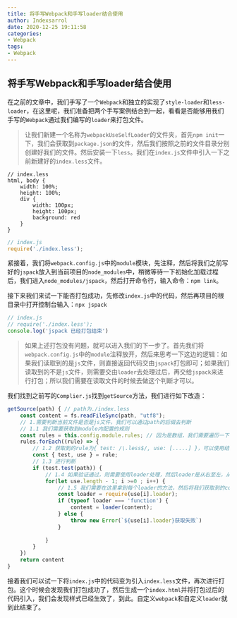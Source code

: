 ```yaml
---
title: 将手写Webpack和手写loader结合使用
author: Indexsarrol
date: 2020-12-25 19:11:58
categories: 
- Webpack
tags:
- Webpack
---
```

## 将手写Webpack和手写loader结合使用

​		在之前的文章中，我们手写了一个`Webpack`和独立的实现了`style-loader`和`less-loader`，在这里呢，我们准备把两个手写案例结合到一起，看看是否能够用我们手写的`Webpack`通过我们编写的`loader`来打包文件。

> ​		让我们新建一个名称为`webpackUseSelfLoader`的文件夹，首先`npm init`一下，我们会获取到`package.json`的文件，然后我们按照之前的文件目录分别创建好我们的文件。然后安装一下`less`。我们在`index.js`文件中引入一下之前新建好的`index.less`文件。
>
<!-- more -->

```less
// index.less
html, body {
    width: 100%;
    height: 100%;
    div {
        width: 100px;
        height: 100px;
        background: red
    }
}
```
```js
// index.js
require('./index.less');
```

​		紧接着，我们将`webpack.config.js`中的`module`模块，先注释，然后将我们之前写好的`jspack`放入到当前项目的`node_modules`中，稍微等待一下初始化加载过程后，我们进入`node_modules/jspack`，然后打开命令行，输入命令：`npm link`。



​		接下来我们来试一下能否打包成功，先修改`index.js`中的代码，然后再项目的根目录中打开控制台输入：`npx jspack`

```js
// index.js
// require('./index.less');
console.log('jspack 已经打包结束')
```

> ​		如果上述打包没有问题，就可以进入我们的下一步了。首先我们将`webpack.config.js`中的`module`注释放开，然后来思考一下这边的逻辑：如果我们读取到的是`js`文件，则直接返回代码交由`jspack`打包即可；如果我们读取到的不是`js`文件，则需要交由`loader`去处理过后，再交给`jspack`来进行打包；所以我们需要在读取文件的时候去做这个判断才可以。
>

​		我们找到之前写的`Complier.js`找到`getSource`方法，我们进行如下改造：

```js
getSource(path) { // path为./index.less
    const content = fs.readFileSync(path, "utf8");
    // 1.需要判断当前文件是否是js文件，我们可以通过path的后缀去判断
    // 1.1 我们需要获取到module内配置的规则
    const rules = this.config.module.rules; // 因为是数组，我们需要遍历一下
    rules.forEach((rule) => {
        // 1.2 获取到的rule为{ test: /\.less$/, use: [.....] }，可以使用结构取出校验正则和需要使用的loader
        const { test, use } = rule;
        // 1.3 进行判断
        if (test.test(path)) {
            // 1.4 如果验证通过，则需要使用loader处理，然后loader是从右至左，从下至上来使用的，所以这里需要我们去倒序遍历
            for(let use.length - 1; i >=0 ; i++) {
                // 1.5 我们需要在这里拿到每个loader的方法，然后将我们获取到的content传递进去
                const loader = require(use[i].loader);
                if (typeof loader === 'function') {
                    content = loader(content);
                } else {
                    throw new Error(`${use[i].loader}获取失败`)
                }
                
            }
        }
    })
    return content
}
```

​		接着我们可以试一下将`index.js`中的代码变为引入`index.less`文件，再次进行打包。这个时候会发现我们打包成功了，然后生成一个`index.html`并将打包过后的代码引入，我们会发现样式已经生效了，到此。自定义`webpack`和自定义`loader`就到此结束了。